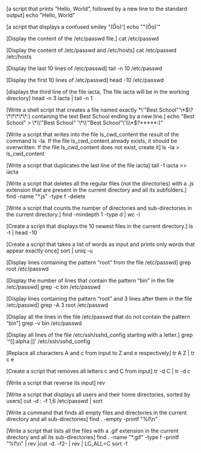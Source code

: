 [a script that prints “Hello, World”, followed by a new line to the standard output]
echo "Hello, World"

[a script that displays a confused smiley "(Ôo)']
echo "\"(Ôo)'"

[Display the content of the /etc/passwd file.]
cat /etc/passwd

[Display the content of /etc/passwd and /etc/hosts]
cat /etc/passwd /etc/hosts

[Display the last 10 lines of /etc/passwd]
tail -n 10 /etc/passwd

[Display the first 10 lines of /etc/passwd]
head -10 /etc/passwd

[displays the third line of the file iacta, The file iacta will be in the working directory]
head -n 3 iacta | tail -n 1

[Write a shell script that creates a file named exactly \*\\'"Best School"\'\\*$\?\*\*\*\*\*:) containing the text Best School ending by a new line.]
echo "Best School" > \*\\'"Best School" '\*\\'"Best School"\'\\\*$\?\*\*\*\*\*:)"

[Write a script that writes into the file ls_cwd_content the result of the command ls -la. If the file ls_cwd_content already exists, it should be overwritten. If the file ls_cwd_content does not exist, create it]
ls -la > ls_cwd_content

[Write a script that duplicates the last line of the file iacta]
tail -1 iacta >> iacta

[Write a script that deletes all the regular files (not the directories) with a .js extension that are present in the current directory and all its subfolders.]
find -name "\*.js" -type f -delete

[Write a script that counts the number of directories and sub-directories in the current directory.]
find -mindepth 1 -type d | wc -l

[Create a script that displays the 10 newest files in the current directory.]
ls -t | head -10

[Create a script that takes a list of words as input and prints only words that appear exactly once]
sort | uniq -u

[Display lines containing the pattern “root” from the file /etc/passwd]
grep root /etc/passwd

[Display the number of lines that contain the pattern “bin” in the file /etc/passwd]
grep -c bin /etc/passwd

[Display lines containing the pattern “root” and 3 lines after them in the file /etc/passwd]
grep -A 3 root /etc/passwd

[Display all the lines in the file /etc/passwd that do not contain the pattern “bin”]
grep -v bin /etc/passwd

[Display all lines of the file /etc/ssh/sshd_config starting with a letter.]
grep '^[[:alpha:]]' /etc/ssh/sshd_config

[Replace all characters A and c from input to Z and e respectively]
tr A Z | tr c e

[Create a script that removes all letters c and C from input]
tr -d C | tr -d c

[Write a script that reverse its input]
rev

[Write a script that displays all users and their home directories, sorted by users]
cut -d : -f 1,6 /etc/passwd | sort

[Write a command that finds all empty files and directories in the current directory and all sub-directories]
find . -empty -printf "%f\n"

[Write a script that lists all the files with a .gif extension in the current directory and all its sub-directories]
find . -name "\*.gif" -type f -printf "%f\n" | rev |cut -d. -f2- | rev | LC_ALL=C sort -f
